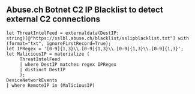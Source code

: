 Abuse.ch Botnet C2 IP Blacklist to detect external C2 connections
----------
    let ThreatIntelFeed = externaldata(DestIP: 
    string)[@"https://sslbl.abuse.ch/blacklist/sslipblacklist.txt"] with 
    (format="txt", ignoreFirstRecord=True);
    let IPRegex = '[0-9]{1,3}\\.[0-9]{1,3}\\.[0-9]{1,3}\\.[0-9]{1,3}';
    let MaliciousIP = materialize (
         ThreatIntelFeed
         | where DestIP matches regex IPRegex
         | distinct DestIP
         );
    DeviceNetworkEvents
    | where RemoteIP in (MaliciousIP)

